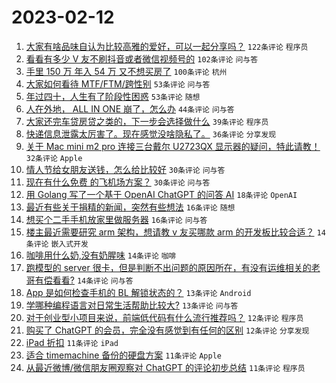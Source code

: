 # 2023-02-12

1. [大家有啥品味自认为比较高雅的爱好，可以一起分享吗？](https://www.v2ex.com/t/915377) `122条评论` `程序员`
1. [看看有多少 V 友不刷抖音或者微信视频号的](https://www.v2ex.com/t/915356) `102条评论` `问与答`
1. [手里 150 万 年入 54 万 又不想买房了](https://www.v2ex.com/t/915314) `100条评论` `杭州`
1. [大家如何看待 MTF/FTM/跨性别](https://www.v2ex.com/t/915319) `53条评论` `问与答`
1. [年过四十，人生有了阶段性困惑](https://www.v2ex.com/t/915358) `53条评论` `随想`
1. [人在外地， ALL IN ONE 崩了，怎么办](https://www.v2ex.com/t/915464) `44条评论` `问与答`
1. [大家还完车贷房贷之类的，下一步会选择做什么](https://www.v2ex.com/t/915427) `39条评论` `程序员`
1. [快递信息泄露太厉害了。现在感觉没啥隐私了。](https://www.v2ex.com/t/915431) `36条评论` `分享发现`
1. [关于 Mac mini m2 pro 连接三台戴尔 U2723QX 显示器的疑问，特此请教！](https://www.v2ex.com/t/915350) `32条评论` `Apple`
1. [情人节给女朋友送钱，怎么给比较好](https://www.v2ex.com/t/915326) `30条评论` `问与答`
1. [现在有什么免费 的飞机场方案？](https://www.v2ex.com/t/915361) `30条评论` `问与答`
1. [用 Golang 写了一个基于 OpenAI ChatGPT 的问答 AI](https://www.v2ex.com/t/915298) `18条评论` `OpenAI`
1. [最近有些关于捐精的新闻，突然有些想法](https://www.v2ex.com/t/915412) `16条评论` `随想`
1. [想买个二手手机放家里做服务器](https://www.v2ex.com/t/915363) `16条评论` `问与答`
1. [楼主最近需要研究 arm 架构，想请教 v 友买哪款 arm 的开发板比较合适？](https://www.v2ex.com/t/915425) `14条评论` `嵌入式开发`
1. [咖啡用什么奶,没有奶腥味](https://www.v2ex.com/t/915399) `14条评论` `咖啡`
1. [跑模型的 server 很卡，但是判断不出问题的原因所在，有没有运维相关的老哥有偿看看?](https://www.v2ex.com/t/915387) `14条评论` `问与答`
1. [App 是如何检查手机的 BL 解锁状态的？](https://www.v2ex.com/t/915406) `13条评论` `Android`
1. [学哪种编程语言对日常生活帮助比较大?](https://www.v2ex.com/t/915342) `13条评论` `问与答`
1. [对于创业型小项目来说，前端低代码有什么流行推荐吗？](https://www.v2ex.com/t/915391) `12条评论` `程序员`
1. [购买了 ChatGPT 的会员，完全没有感觉到有任何的区别](https://www.v2ex.com/t/915313) `12条评论` `分享发现`
1. [iPad 折扣](https://www.v2ex.com/t/915481) `11条评论` `iPad`
1. [适合 timemachine 备份的硬盘方案](https://www.v2ex.com/t/915382) `11条评论` `Apple`
1. [从最近微博/微信朋友圈观察对 ChatGPT 的评论初步总结](https://www.v2ex.com/t/915354) `11条评论` `程序员`
